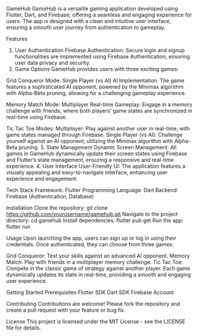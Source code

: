 GameHub
GameHub is a versatile gaming application developed using Flutter, Dart, and Firebase, offering a seamless and engaging experience for users. The app is designed with a clean and intuitive user interface, ensuring a smooth user journey from authentication to gameplay.

Features
1. User Authentication
Firebase Authentication: Secure login and signup functionalities are implemented using Firebase Authentication, ensuring user data privacy and security.
2. Game Options
GameHub provides users with three exciting games:

Grid Conqueror
Mode: Single Player (vs AI)
AI Implementation: The game features a sophisticated AI opponent, powered by the Minimax algorithm with Alpha-Beta pruning, allowing for a challenging gameplay experience.

Memory Match
Mode: Multiplayer
Real-time Gameplay: Engage in a memory challenge with friends, where both players' game states are synchronized in real-time using Firebase.

Tic Tac Toe
Modes:
Multiplayer: Play against another user in real-time, with game states managed through Firebase.
Single Player (vs AI): Challenge yourself against an AI opponent, utilizing the Minimax algorithm with Alpha-Beta pruning.
3. State Management
Dynamic Screen Management: All games in GameHub dynamically update their screen states using Firebase and Flutter’s state management, ensuring a responsive and real-time experience.
4. User Interface
User-Friendly UI: The application features a visually appealing and easy-to-navigate interface, enhancing user experience and engagement.

Tech Stack
Framework: Flutter
Programming Language: Dart
Backend: Firebase (Authentication, Database)

Installation
Clone the repository: git clone https://github.com/yourusername/gamehub.git
Navigate to the project directory: cd gamehub
Install dependencies: flutter pub get
Run the app: flutter run

Usage
Upon launching the app, users can sign up or log in using their credentials. Once authenticated, they can choose from three games:

Grid Conqueror: Test your skills against an advanced AI opponent.
Memory Match: Play with friends in a multiplayer memory challenge.
Tic Tac Toe: Compete in the classic game of strategy against another player.
Each game dynamically updates its state in real-time, providing a smooth and engaging user experience.

Getting Started
Prerequisites
Flutter SDK
Dart SDK
Firebase Account

Contributing
Contributions are welcome! Please fork the repository and create a pull request with your feature or bug fix.

License
This project is licensed under the MIT License - see the LICENSE file for details.
